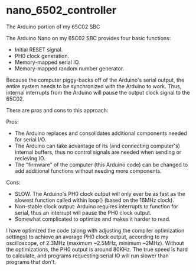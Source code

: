 # nano_6502_controller
The Arduino portion of my 65C02 SBC

The Arduino Nano on my 65C02 SBC provides four basic functions:
- Initial RESET signal.
- PH0 clock generation.
- Memory-mapped serial IO.
- Memory-mapped random number generator.

Because the computer piggy-backs off of the Arduino's serial output, the entire system needs to be synchronized with the Arduino to work. Thus, internal interrupts from the Arduino will pause the output clock signal to the 65C02. 

There are pros and cons to this approach:

Pros:
- The Arduino replaces and consolidates additional components needed for serial I/O.
- The Arduino can take advantage of its (and connecting computer's) internal buffers, thus no control signals are needed when sending or recieving IO.
- The "firmware" of the computer (this Arduino code) can be changed to add additional functions without needing more components.

Cons:
- SLOW. The Arduino's PH0 clock output will only ever be as fast as the slowest function called within loop() (based on the 16MHz clock).
- Non-stable clock output: Arduino requires interrupts to function for serial, thus an interrupt will pause the PH0 clock output. 
- Somewhat complicated to optimize and makes it harder to read. 

I have optimized the code (along with adjusting the compiler optimization settings) to achieve an average PH0 clock output, according to my oscilloscope, of 2.3MHz (maximum ~2.5MHz, minimum ~2MHz). Without the optimizations, the PH0 output is around 80KHz. The true speed is hard to calculate, and programs requesting serial IO will run slower than programs that don't. 
